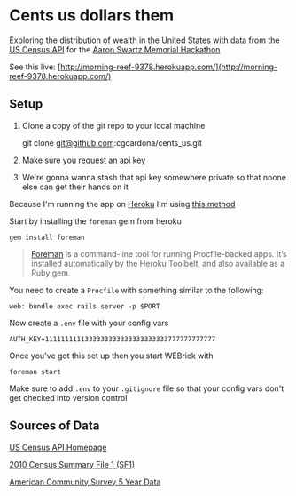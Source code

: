 # Cents us dollars them

Exploring the distribution of wealth in the United States with data from the [US Census API](http://www.census.gov/developers/) for the [Aaron Swartz Memorial Hackathon](https://www.noisebridge.net/wiki/Aaron_Swartz_Memorial_Hackathon)

See this live: [http://morning-reef-9378.herokuapp.com/](http://morning-reef-9378.herokuapp.com/)

## Setup

1. Clone a copy of the git repo to your local machine

    git clone git@github.com:cgcardona/cents_us.git

2. Make sure you [request an api key](http://www.census.gov/developers/tos/key_request.html)

3. We're gonna wanna stash that api key somewhere private so that noone else can get their hands on it

Because I'm running the app on [Heroku](http://www.heroku.com) I'm using [this method](https://devcenter.heroku.com/articles/config-vars)

Start by installing the `foreman` gem from heroku

    gem install foreman

> [Foreman](https://github.com/ddollar/foreman) is a command-line tool for running Procfile-backed apps. It’s installed
> automatically by the Heroku Toolbelt, and also available as a Ruby gem.

You need to create a `Procfile` with something similar to the following:

    web: bundle exec rails server -p $PORT

Now create a `.env` file with your config vars

    AUTH_KEY=1111111111333333333333333333333777777777777

Once you've got this set up then you start WEBrick with

    foreman start

Make sure to add `.env` to your `.gitignore` file so that your config vars don't
get checked into version control

## Sources of Data

[US Census API Homepage](http://www.census.gov/developers/)

[2010 Census Summary File 1 (SF1)](http://www.census.gov/developers/data/sf1.xml)

[American Community Survey 5 Year Data](http://www.census.gov/developers/data/acs_5yr_2011_var.xml)
